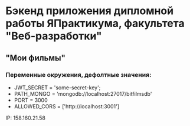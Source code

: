 # Бэкенд приложения дипломной работы ЯПрактикума, факультета "Веб-разработки"

## "Мои фильмы"

### Переменные окружения, дефолтные значения:

- JWT_SECRET = 'some-secret-key';
- PATH_MONGO = 'mongodb://localhost:27017/bitfilmsdb'
- PORT = 3000
- ALLOWED_CORS = ['http://localhost:3001']

IP: 158.160.21.58
